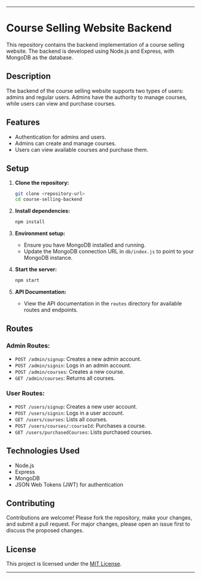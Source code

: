 
---

# Course Selling Website Backend

This repository contains the backend implementation of a course selling website. The backend is developed using Node.js and Express, with MongoDB as the database.

## Description

The backend of the course selling website supports two types of users: admins and regular users. Admins have the authority to manage courses, while users can view and purchase courses.

## Features

- Authentication for admins and users.
- Admins can create and manage courses.
- Users can view available courses and purchase them.

## Setup

1. **Clone the repository:**
   ```bash
   git clone <repository-url>
   cd course-selling-backend
   ```

2. **Install dependencies:**
   ```bash
   npm install
   ```

3. **Environment setup:**
   - Ensure you have MongoDB installed and running.
   - Update the MongoDB connection URL in `db/index.js` to point to your MongoDB instance.

4. **Start the server:**
   ```bash
   npm start
   ```

5. **API Documentation:**
   - View the API documentation in the `routes` directory for available routes and endpoints.

## Routes

### Admin Routes:

- `POST /admin/signup`: Creates a new admin account.
- `POST /admin/signin`: Logs in an admin account.
- `POST /admin/courses`: Creates a new course.
- `GET /admin/courses`: Returns all courses.

### User Routes:

- `POST /users/signup`: Creates a new user account.
- `POST /users/signin`: Logs in a user account.
- `GET /users/courses`: Lists all courses.
- `POST /users/courses/:courseId`: Purchases a course.
- `GET /users/purchasedCourses`: Lists purchased courses.

## Technologies Used

- Node.js
- Express
- MongoDB
- JSON Web Tokens (JWT) for authentication

## Contributing

Contributions are welcome! Please fork the repository, make your changes, and submit a pull request. For major changes, please open an issue first to discuss the proposed changes.

## License

This project is licensed under the [MIT License](LICENSE).

---
